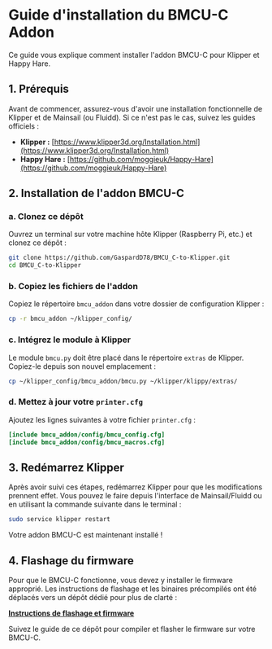# Guide d'installation du BMCU-C Addon

Ce guide vous explique comment installer l'addon BMCU-C pour Klipper et Happy Hare.

## 1. Prérequis

Avant de commencer, assurez-vous d'avoir une installation fonctionnelle de Klipper et de Mainsail (ou Fluidd). Si ce n'est pas le cas, suivez les guides officiels :

- **Klipper :** [https://www.klipper3d.org/Installation.html](https://www.klipper3d.org/Installation.html)
- **Happy Hare :** [https://github.com/moggieuk/Happy-Hare](https://github.com/moggieuk/Happy-Hare)

## 2. Installation de l'addon BMCU-C

### a. Clonez ce dépôt

Ouvrez un terminal sur votre machine hôte Klipper (Raspberry Pi, etc.) et clonez ce dépôt :

```bash
git clone https://github.com/GaspardD78/BMCU_C-to-Klipper.git
cd BMCU_C-to-Klipper
```

### b. Copiez les fichiers de l'addon

Copiez le répertoire `bmcu_addon` dans votre dossier de configuration Klipper :

```bash
cp -r bmcu_addon ~/klipper_config/
```

### c. Intégrez le module à Klipper

Le module `bmcu.py` doit être placé dans le répertoire `extras` de Klipper. Copiez-le depuis son nouvel emplacement :

```bash
cp ~/klipper_config/bmcu_addon/bmcu.py ~/klipper/klippy/extras/
```

### d. Mettez à jour votre `printer.cfg`

Ajoutez les lignes suivantes à votre fichier `printer.cfg` :

```ini
[include bmcu_addon/config/bmcu_config.cfg]
[include bmcu_addon/config/bmcu_macros.cfg]
```

## 3. Redémarrez Klipper

Après avoir suivi ces étapes, redémarrez Klipper pour que les modifications prennent effet. Vous pouvez le faire depuis l'interface de Mainsail/Fluidd ou en utilisant la commande suivante dans le terminal :

```bash
sudo service klipper restart
```

Votre addon BMCU-C est maintenant installé !

## 4. Flashage du firmware

Pour que le BMCU-C fonctionne, vous devez y installer le firmware approprié. Les instructions de flashage et les binaires précompilés ont été déplacés vers un dépôt dédié pour plus de clarté :

**[Instructions de flashage et firmware](https://github.com/GaspardD78/BMCU-C-Firmware)**

Suivez le guide de ce dépôt pour compiler et flasher le firmware sur votre BMCU-C.
